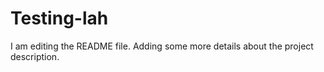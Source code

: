 # Testing-lah
I am editing the README file. Adding some more details about the project description.

